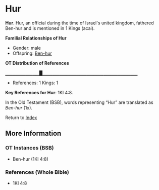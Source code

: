 # Hur
**Hur**. 
Hur, an official during the time of Israel's united kingdom, fathered Ben-hur and is mentioned in 1 Kings (acai). 




**Familial Relationships of Hur**


* Gender: male
* Offspring: [Ben-hur](Ben-hur.md)


**OT Distribution of References**

▁▁▁▁▁▁▁▁▁▁█▁▁▁▁▁▁▁▁▁▁▁▁▁▁▁▁▁▁▁▁▁▁▁▁▁▁▁▁
* References: 1 Kings: 1



**Key References for Hur**: 
1KI 4:8. 


In the Old Testament (BSB), words representing “Hur” are translated as 
*Ben-hur* (1x). 




Return to [Index](00-Index.md)

## More Information

### OT Instances (BSB)

* Ben-hur (1KI 4:8)



### References (Whole Bible)

* 1KI 4:8




